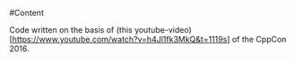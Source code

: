 #Content

Code written on the basis of (this youtube-video)[https://www.youtube.com/watch?v=h4Jl1fk3MkQ&t=1119s] of the CppCon 2016.
